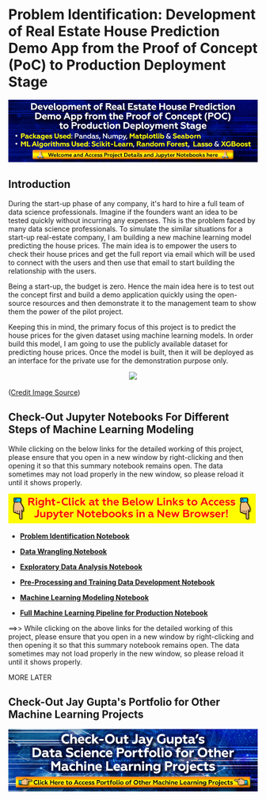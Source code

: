 
# Problem Identification: Development of Real Estate House Prediction Demo App from the Proof of Concept (PoC) to Production Deployment Stage

<p align="center">
<img src="https://github.com/jayguptacal/portfolio/blob/main/image/housePredAppWelcome.jpg">
</p>

## Introduction ##

During the start-up phase of any company, it's hard to hire a full team of data science professionals. Imagine if the founders want an idea to be tested quickly without incurring any expenses. This is the problem faced by many data science professionals. To simulate the similar situations for a start-up real-estate company, I am building a new machine learning model predicting the house prices. The main idea is to empower the users to check their house prices and get the full report via email which will be used to connect with the users and then use that email to start building the relationship with the users.

Being a start-up, the budget is zero. Hence the main idea here is to test out the concept first and build a demo application quickly using the open-source resources and then demonstrate it to the management team to show them the power of the pilot project.

Keeping this in mind, the primary focus of this project is to predict the house prices for the given dataset using machine learning models. In order build this model, I am going to use the publicly available dataset for predicting house prices. Once the model is built, then it will be deployed as an interface for the private use for the demonstration purpose only. 

<p align="center">
<img src="https://github.com/jayguptacal/RetailAndMarketing/blob/main/HouseSalesPricePrediction/images/housesbanner.png">
</p>
(<a href="https://www.kaggle.com/c/house-prices-advanced-regression-techniques/overview">Credit Image Source</a>)

## Check-Out Jupyter Notebooks For Different Steps of Machine Learning Modeling ##

While clicking on the below links for the detailed working of this project, please ensure that you open in a new window by right-clicking and then opening it so that this summary notebook remains open. The data sometimes may not load properly in the new window, so please reload it until it shows properly.

<img src="https://github.com/jayguptacal/portfolio/blob/main/image/bannerOpenNotebooks.jpg">

* <a href="https://github.com/jayguptacal/RetailAndMarketing/blob/main/HouseSalesPricePrediction/1_Problem_Identification_House_Prices.ipynb" target="_blank"><b>Problem Identification Notebook</b></a>

* <a href="https://github.com/jayguptacal/RetailAndMarketing/blob/main/HouseSalesPricePrediction/2_Data_Wrangling_House_Prices.ipynb" target="_blank"><b>Data Wrangling Notebook</b></a>

* <a href="https://github.com/jayguptacal/RetailAndMarketing/blob/main/HouseSalesPricePrediction/3_EDA_House_Prices.ipynb" target="_blank"><b>Exploratory Data Analysis Notebook</b></a>

* <a href="https://github.com/jayguptacal/RetailAndMarketing/blob/main/HouseSalesPricePrediction/4_Preprocessing_TrainingData_HousePrices.ipynb" target="_blank"><b>Pre-Processing and Training Data Development Notebook</b></a>

* <a href="https://github.com/jayguptacal/RetailAndMarketing/blob/main/HouseSalesPricePrediction/5_Machine_Learning_House_Prices.ipynb" target="_blank"><b>Machine Learning Modeling Notebook</b></a>

* <a href="https://github.com/jayguptacal/RetailAndMarketing/blob/main/HouseSalesPricePrediction/6a_FullMLPipeline_ProductionPurpose.ipynb" target="_blank"><b>Full Machine Learning Pipeline for Production Notebook</b></a>

==>> While clicking on the above links for the detailed working of this project, please ensure that you open in a new window by right-clicking and then opening it so that this summary notebook remains open. The data sometimes may not load properly in the new window, so please reload it until it shows properly.

MORE LATER


## Check-Out Jay Gupta's Portfolio for Other Machine Learning Projects ##
<p align="center">
<a href="https://jayguptacal.github.io/portfolio/" target="_blank"><img src="https://github.com/jayguptacal/portfolio/blob/main/image/FullPortfolioBanner.jpg"></a>
</p>

